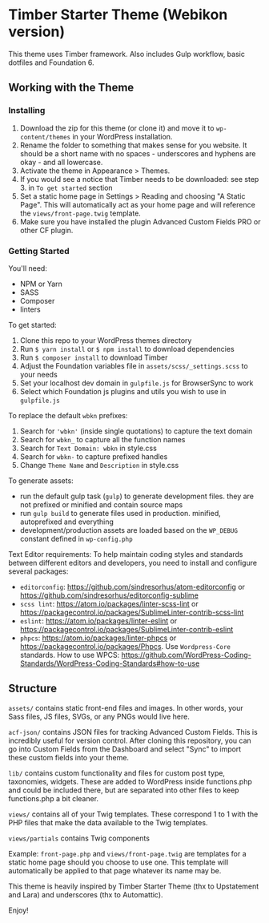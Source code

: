 # Timber Starter Theme (Webikon version)

This theme uses Timber framework.
Also includes Gulp workflow, basic dotfiles and Foundation 6.


## Working with the Theme

### Installing

1. Download the zip for this theme (or clone it) and move it to `wp-content/themes` in your WordPress installation.
2. Rename the folder to something that makes sense for you website. It should be a short name with no spaces - underscores and hyphens are okay - and all lowercase.
3. Activate the theme in Appearance >  Themes.
4. If you would see a notice that Timber needs to be downloaded: see step 3. in `To get started` section
5. Set a static home page in Settings > Reading and choosing "A Static Page". This will automatically act as your home page and will reference the `views/front-page.twig` template.
6. Make sure you have installed the plugin Advanced Custom Fields PRO or other CF plugin.

### Getting Started

You'll need:

- NPM or Yarn
- SASS
- Composer
- linters

To get started:

1. Clone this repo to your WordPress themes directory
2. Run `$ yarn install` or `$ npm install` to download dependencies
2. Run `$ composer install` to download Timber
3. Adjust the Foundation variables file in `assets/scss/_settings.scss` to your needs
4. Set your localhost dev domain in `gulpfile.js` for BrowserSync to work
5. Select which Foundation js plugins and utils you wish to use in `gulpfile.js`

To replace the default `wbkn` prefixes:

1. Search for `'wbkn'` (inside single quotations) to capture the text domain
2. Search for `wbkn_` to capture all the function names
3. Search for `Text Domain: wbkn` in style.css
4. Search for `wbkn-` to capture prefixed handles
6. Change `Theme Name` and `Description` in style.css

To generate assets:

- run the default gulp task (`gulp`) to generate development files. they are not prefixed or minified and contain source maps
- run `gulp build` to generate files used in production. minified, autoprefixed and everything
- development/production assets are loaded based on the `WP_DEBUG` constant defined in `wp-config.php`

Text Editor requirements:
To help maintain coding styles and standards between different editors and developers, you need to
install and configure several packages:

- `editorconfig`: https://github.com/sindresorhus/atom-editorconfig or https://github.com/sindresorhus/editorconfig-sublime
- `scss lint`: https://atom.io/packages/linter-scss-lint or https://packagecontrol.io/packages/SublimeLinter-contrib-scss-lint
- `eslint`: https://atom.io/packages/linter-eslint or https://packagecontrol.io/packages/SublimeLinter-contrib-eslint
- `phpcs`: https://atom.io/packages/linter-phpcs or https://packagecontrol.io/packages/Phpcs. Use `Wordpress-Core` standards. How to use WPCS: https://github.com/WordPress-Coding-Standards/WordPress-Coding-Standards#how-to-use

## Structure

`assets/` contains static front-end files and images. In other words, your Sass files, JS files, SVGs, or any PNGs would live here.

`acf-json/` contains JSON files for tracking Advanced Custom Fields. This is incredibly useful for version control. After cloning this repository, you can go into Custom Fields from the Dashboard and select "Sync" to import these custom fields into your theme.

`lib/` contains custom functionality and files for custom post type, taxonomies, widgets. These are added to WordPress inside functions.php and could be included there, but are separated into other files to keep functions.php a bit cleaner.

`views/` contains all of your Twig templates. These correspond 1 to 1 with the PHP files that make the data available to the Twig templates.

`views/partials` contains Twig components

Example:
`front-page.php` and `views/front-page.twig` are templates for a static home page should you choose to use one. This template will automatically be applied to that page whatever its name may be.


This theme is heavily inspired by Timber Starter Theme (thx to Upstatement and Lara) and underscores (thx to Automattic).

Enjoy!
